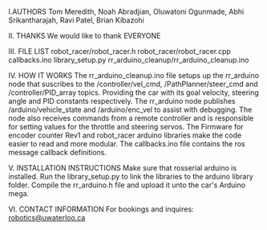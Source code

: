 I.AUTHORS
Tom Meredith, Noah Abradjian, Oluwatoni Ogunmade, Abhi Srikantharajah, Ravi Patel, Brian Kibazohi

II. THANKS
We would like to thank EVERYONE

III. FILE LIST
robot_racer/robot_racer.h
robot_racer/robot_racer.cpp
callbacks.ino
library_setup.py
rr_arduino_cleanup/rr_arduino_cleanup.ino

IV. HOW IT WORKS
The rr_arduino_cleanup.ino file setups up the rr_arduino node that suscribes to the /controller/vel_cmd, /PathPlanner/steer_cmd and /controller/PID_array topics. Providing the car with its goal velocity, steering angle and PID constants respectively. The rr_arduino node publishes /arduino/vehicle_state and /arduino/enc_vel to assist with debugging. The node also receives commands from a remote controller and is responsible for setting values for the throttle and steering servos. The Firmware for encoder counter Rev1 and robot_racer arduino libraries make the code easier to read and more modular. The callbacks.ino file contains the ros message callback definitions.

V. INSTALLATION INSTRUCTIONS
Make sure that rosserial arduino is installed. Run the library_setup.py to link the libraries to the arduino library folder. Compile the rr_arduino.h file and upload it unto the car's Arduino mega.

VI. CONTACT INFORMATION
For bookings and inquires: robotics@uwaterloo.ca
